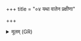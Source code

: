 +++
title = "०४ यथा वातेन प्रक्षीणा"

+++
<details><summary>मूलम् (GR)</summary>

यथा वातेन प्रक्षीणा  
वृक्षाः शेरे न्यर्पिताः ।  
(एवा सपत्नांस्) त्वं सर्वान्  
प्र क्षिणीहि न्यर्पय  
पूर्वाञ् जातान् उतापरान्  
वरणस् (त्वाभि रक्षतु) ॥ +++(Bhatt. varuṇas)+++
</details>